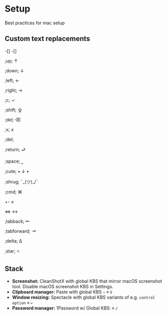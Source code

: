 # Setup
Best practices for mac setup

## Custom text replacements
-[] -[]

;up; ↑

;down; ↓

;left; ← 

;right; → 

;c; ✓

;shift; ⇪

;del; ⌫

;x; 𝗑

;del;

;return; ⮐ 

;space; ⎵

;cute; • ↓ •

;shrug; ¯\_(ツ)_/¯

;cmd; ⌘

+- ±

<=> ↔

;tabback; ⇤

;tabforward; ⇥

;delta; Δ

;star; ⭐ 

 ## Stack
 * **Screenshot:** CleanShotX with global KBS that mirror macOS screenshot tool. Disable macOS screenshot KBS in Settings.
 * **Clipboard manager:** Paste with global KBS `⇪` `⌘` `V`
 * **Window resizing:** Spectacle with global KBS variants of e.g. `control` `option` `⌘` `←`
 * **Password manager:** 1Password w/ Global KBS: `⌘` `/`
